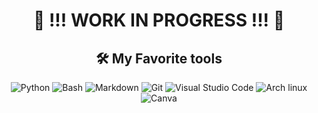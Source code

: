 <h1 align="center"> 🚧 !!! WORK IN PROGRESS !!! 🚧 </h1>

<h2 align="center">
🛠️ My Favorite tools
</h2>

<p align="center">
  <img alt="Python" src="https://img.shields.io/badge/Python-14354C.svg?logo=python&logoColor=white"></a>
  <img alt="Bash" src="https://img.shields.io/badge/Bash-121011.svg?logo=gnu-bash&logoColor=white"></a>
  <img alt="Markdown" src="https://img.shields.io/badge/Markdown-000000.svg?logo=markdown&logoColor=white"></a>
  <img alt="Git" src="https://img.shields.io/badge/Git-F05033.svg?logo=git&logoColor=white"></a>
  <img alt="Visual Studio Code" src="https://img.shields.io/badge/Visual%20Studio%20Code-0078d7.svg?logo=visual-studio-code&logoColor=white"></a>
  <img alt="Arch linux" src="https://img.shields.io/badge/Arch%20Linux-000000.svg?logo=archlinux&logoColor=blue"></a>
  <img alt="Canva" src="https://img.shields.io/badge/Canva-032966.svg?logo=canva&logoColor=blue"></a>
  
</p>
